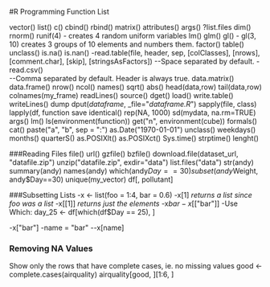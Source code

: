 #R Programming Function List

vector()
list()
c()
cbind()
rbind()
matrix()
attributes()
args()
?list.files
dim()
rnorm()
runif(4) - creates 4 random uniform variables
lm()
glm()
gl() - gl(3, 10) creates 3 groups of 10 elements and numbers them.
factor()
table()
unclass()
is.na()
is.nan()
-read.table(file, header, sep, [colClasses], [nrows], [comment.char], [skip], [stringsAsFactors])
--Space separated by default.
-read.csv()  
--Comma separated by default. Header is always true.
data.matrix()
data.frame()
nrow()
ncol()
names()
sqrt()
abs()
head(data,row)
tail(data,row)
colnames(my_frame)
readLines()
source()
dget()
load()
write.table()
writeLines()
dump
dput(_dataframe_, _file="_dataframe.R_")
sapply(file, class)
lapply(df, function
save
identical()
rep(NA, 1000)
sd(mydata, na.rm=TRUE)
args()
lm()
ls(environment(function))
get("n", environment(cube))
formals()
cat()
paste("a", "b", sep = ":")
as.Date("1970-01-01")
unclass()
weekdays()
months()
quarterS()
as.POSIXlt()
as.POSIXct()
Sys.time()
strptime()
lenght()

###Reading Files
file()
url()
gzfile()
bzfile()
download.file(dataset_url, "datafile.zip")
unzip("datafile.zip", exdir="data")
list.files("data")
str(andy)
summary(andy)
names(andy)
which(andy$Day == 30)
subset(andy$Weight, andy$Day==30)
unique(my_vector)
df[, pollutant]


###Subsetting Lists
-x <- list(foo = 1:4, bar = 0.6)
-x[1]  _returns a list since foo was a list_
-x[[1]] _returns just the elements_
-x$bar
-x$[["bar"]]
-Use Which: day_25 <- df[which(df$Day == 25), ]

-x["bar"]
-name = "bar"
--x[name]

### Removing NA Values
Show only the rows that have complete cases, ie. no missing values
good <- complete.cases(airquality)
airquality[good, ][1:6, ]
